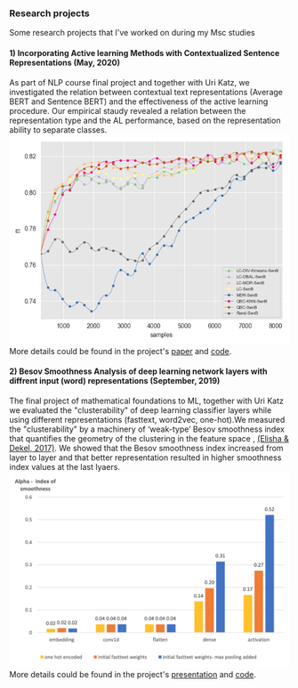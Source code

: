 

### Research projects

Some research projects that I've worked on during my Msc studies

#### 1) Incorporating Active learning Methods with Contextualized Sentence Representations (May, 2020)

As part of NLP course final project and together with Uri Katz, we investigated the relation between contextual text representations (Average BERT and Sentence BERT) and the effectiveness of the active learning procedure. Our empirical staudy revealed a relation between the representation type and the AL performance, based on the representation ability to separate classes. 
![image](https://github.com/danielle-hausler/danielle-hausler.github.io/blob/main/images/mr_f1_SenB.png?raw=True)
<br> More details could be found in the project's [paper](https://github.com/danielle-hausler/Incorporating_Active_learning_Methods_with_Contextualized_Sentence_Representations.pdf) and [code](https://github.com/daniellehausler/nlp_active_learning).


#### 2) Besov Smoothness Analysis of deep learning network layers with diffrent input (word) representations (September, 2019)

The final project of mathematical foundations to ML, together with Uri Katz we evaluated the "clusterability" of deep learning classifier layers while using different representations (fasttext, word2vec, one-hot).We measured the "clusterability" by a machinery of ‘weak-type’ Besov smoothness index that quantifies the geometry of the clustering in the feature space , [(Elisha & Dekel, 2017)](https://arxiv.org/abs/1710.03263). We showed that the Besov smoothness index increased from layer to layer and that better representation resulted in higher smoothness index values at the last lyaers. 
![image](https://github.com/danielle-hausler/danielle-hausler.github.io/blob/main/images/besov_smoothness.png?raw=True)
<br> More details could be found in the project's [presentation](https://github.com/danielle-hausler/danielle-hausler.github.io/blob/main/function%20space%20analysis%20of%20NLP%20models.pdf) and [code](https://github.com/katzurik/NLP_besov_smoothness).


  

